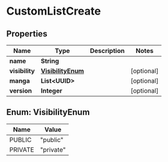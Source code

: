 

# CustomListCreate

## Properties

Name | Type | Description | Notes
------------ | ------------- | ------------- | -------------
**name** | **String** |  | 
**visibility** | [**VisibilityEnum**](#VisibilityEnum) |  |  [optional]
**manga** | **List&lt;UUID&gt;** |  |  [optional]
**version** | **Integer** |  |  [optional]



## Enum: VisibilityEnum

Name | Value
---- | -----
PUBLIC | &quot;public&quot;
PRIVATE | &quot;private&quot;



